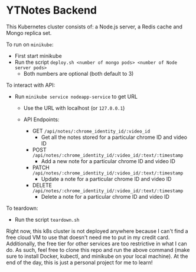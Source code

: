 # YTNotes Backend

This Kubernetes cluster consists of: a Node.js server, a Redis cache and Mongo replica set.

To run on `minikube`: 
- First start minikube
- Run the script `deploy.sh <number of mongo pods> <number of Node server pods>`
    - Both numbers are optional (both default to 3)

To interact with API:
- Run `minikube service nodeapp-service` to get URL
    - Use the URL with localhost (or `127.0.0.1`)

    - API Endpoints:
        - GET `/api/notes/:chrome_identity_id/:video_id`
            - Get all the notes stored for a particular chrome ID and video ID
        - POST `/api/notes/:chrome_identity_id/:video_id/:text/:timestamp`
            - Add a new note for a particular chrome ID and video ID 
        - PATCH `/api/notes/:chrome_identity_id/:video_id/:text/:timestamp`
            - Update a note for a particular chrome ID and video ID 
        - DELETE `/api/notes/:chrome_identity_id/:video_id/:text/:timestamp`
            - Delete a note for a particular chrome ID and video ID 

To teardown:
- Run the script `teardown.sh`

Right now, this k8s cluster is not deployed anywhere because I can't find a free cloud VM to use that doesn't need me to put in my credit card. Additionally, the free tier for other services are too restrictive in what I can do. As such, feel free to clone this repo and run the above command (make sure to install Docker, kubectl, and minikube on your local machine). At the end of the day, this is just a personal project for me to learn!